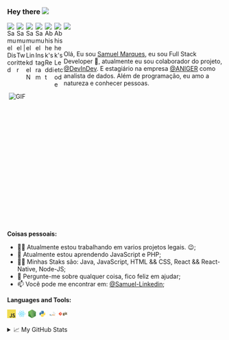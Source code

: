 ### Hey there <img src="https://media.giphy.com/media/hvRJCLFzcasrR4ia7z/giphy.gif" width="25px">
<a href="https://discord.gg/ppcedq">
  <img align="left" alt="Samuel Discord" width="22px" src="https://cdn.jsdelivr.net/npm/simple-icons@v3/icons/discord.svg" />
</a>
<a href="https://twitter.com/smarqx_">
  <img align="left" alt="Samuel | Twitter" width="22px" src="https://cdn.jsdelivr.net/npm/simple-icons@v3/icons/twitter.svg" />
</a>
<a href="https://www.linkedin.com/in/samuel-marques-57303a170/">
  <img align="left" alt="Samuel LinkdeIN" width="22px" src="https://cdn.jsdelivr.net/npm/simple-icons@v3/icons/linkedin.svg" />
</a>

<a href="https://www.instagram.com/samuell.marqs/">
  <img align="left" alt="Samuel Instagram" width="22px" src="https://cdn.jsdelivr.net/npm/simple-icons@v3/icons/instagram.svg" />
</a>
<a href="https://www.reddit.com/user/samuel-marqx">
  <img align="left" alt="Abhishek's Reddit" width="22px" src="https://cdn.jsdelivr.net/npm/simple-icons@v3/icons/reddit.svg" />
</a>
<a href="https://leetcode.com/marques-dev/">
  <img align="left" alt="Abhishek's Leetcode" width="22px" src="https://cdn.jsdelivr.net/npm/simple-icons@v3/icons/leetcode.svg" />
</a>

![](https://visitor-badge.glitch.me/badge?page_id=Marques-Dev)

<br />

Olá, Eu sou [Samuel Marques](https://www.instagram.com/samuell.marqs/), eu sou Full Stack Developer 🚀, atualmente eu sou colaborador do projeto, [@DevInDev](https://www.instagram.com/devindev.br/). E estagiário na empresa [@ANIGER](https://52.67.138.254) como analista de dados. Além de programação, eu amo a natureza e conhecer pessoas.

  <img align="right" alt="GIF" src="https://github.com/abhisheknaiidu/abhisheknaiidu/blob/master/code.gif?raw=true" width="500" height="320" />
  
**Coisas pessoais:**

- 🧑🏻 Atualmente estou trabalhando em varios projetos legais. :wink:;
- 🌱 Atualmente estou aprendendo JavaScript e PHP; 
- 🤘🏻  Minhas Staks são: Java, JavaScript, HTML && CSS, React && React-Native, Node-JS;
- 💬 Pergunte-me sobre qualquer coisa, fico feliz em ajudar;
- 📫 Você pode me encontrar em: [@Samuel-Linkedin](https://www.linkedin.com/in/samuel-marques-57303a170/);


**Languages and Tools:**  

<code><img height="20" src="https://raw.githubusercontent.com/github/explore/80688e429a7d4ef2fca1e82350fe8e3517d3494d/topics/javascript/javascript.png"></code>
<code><img height="20" src="https://raw.githubusercontent.com/github/explore/80688e429a7d4ef2fca1e82350fe8e3517d3494d/topics/react/react.png"></code>
<code><img height="20" src="https://raw.githubusercontent.com/github/explore/80688e429a7d4ef2fca1e82350fe8e3517d3494d/topics/nodejs/nodejs.png"></code>
<code><img height="20" src="https://raw.githubusercontent.com/github/explore/80688e429a7d4ef2fca1e82350fe8e3517d3494d/topics/python/python.png"></code>
<code><img height="20" src="https://raw.githubusercontent.com/github/explore/80688e429a7d4ef2fca1e82350fe8e3517d3494d/topics/mysql/mysql.png"></code>
<code><img height="20" src="https://raw.githubusercontent.com/github/explore/80688e429a7d4ef2fca1e82350fe8e3517d3494d/topics/git/git.png"></code>



<details>
<summary>📈 My GitHub Stats</summary>

<p align="center"> <img src="https://github-readme-stats.vercel.app/api?username=abhisheknaiidu&show_icons=true&theme=gotham" alt="abhisheknaiidu" />

</details>


